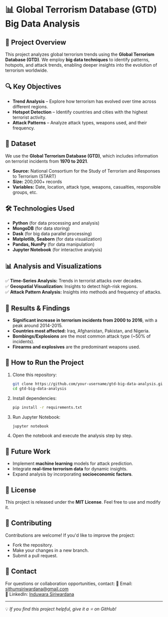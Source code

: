 # 📊 Global Terrorism Database (GTD) Big Data Analysis

## 📌 Project Overview
This project analyzes global terrorism trends using the **Global Terrorism Database (GTD)**. We employ **big data techniques** to identify patterns, hotspots, and attack trends, enabling deeper insights into the evolution of terrorism worldwide.

## 🔍 Key Objectives
- **Trend Analysis** – Explore how terrorism has evolved over time across different regions.
- **Hotspot Detection** – Identify countries and cities with the highest terrorist activity.
- **Attack Patterns** – Analyze attack types, weapons used, and their frequency.

## 📂 Dataset
We use the **Global Terrorism Database (GTD)**, which includes information on terrorist incidents from **1970 to 2021**.

- **Source:** National Consortium for the Study of Terrorism and Responses to Terrorism (START)
- **Size:** 200,000+ records
- **Variables:** Date, location, attack type, weapons, casualties, responsible groups, etc.

## 🛠️ Technologies Used
- **Python** (for data processing and analysis)
- **MongoDB** (for data storing)
- **Dask** (for big data parallel processing)
- **Matplotlib, Seaborn** (for data visualization)
- **Pandas, NumPy** (for data manipulation)
- **Jupyter Notebook** (for interactive analysis)

## 📊 Analysis and Visualizations
✅ **Time-Series Analysis:** Trends in terrorist attacks over decades.  
✅ **Geospatial Visualization:** Insights to detect high-risk regions.  
✅ **Attack Pattern Analysis:** Insights into methods and frequency of attacks.   

## 📜 Results & Findings
- **Significant increase in terrorism incidents from 2000 to 2016**, with a peak around 2014-2015.
- **Countries most affected:** Iraq, Afghanistan, Pakistan, and Nigeria.
- **Bombings/Explosions** are the most common attack type (~50% of incidents).
- **Firearms and explosives** are the predominant weapons used.

## 🚀 How to Run the Project
1. Clone this repository:
   ```bash
   git clone https://github.com/your-username/gtd-big-data-analysis.git
   cd gtd-big-data-analysis
   ```
2. Install dependencies:
   ```bash
   pip install -r requirements.txt
   ```
3. Run Jupyter Notebook:
   ```bash
   jupyter notebook
   ```
4. Open the notebook and execute the analysis step by step.

## 📌 Future Work
- Implement **machine learning** models for attack prediction.
- Integrate **real-time terrorism data** for dynamic insights.
- Expand analysis by incorporating **socioeconomic factors**.

## 📄 License
This project is released under the **MIT License**. Feel free to use and modify it.

## 🤝 Contributing
Contributions are welcome! If you'd like to improve the project:
- Fork the repository.
- Make your changes in a new branch.
- Submit a pull request.

## 📩 Contact
For questions or collaboration opportunities, contact:
📧 Email: sithumsiriwardana@gmail.com  
🔗 LinkedIn: [Induwara Siriwardana](www.linkedin.com/in/induwara-siriwardana-b4aa31264)

---
💡 *If you find this project helpful, give it a ⭐ on GitHub!*
